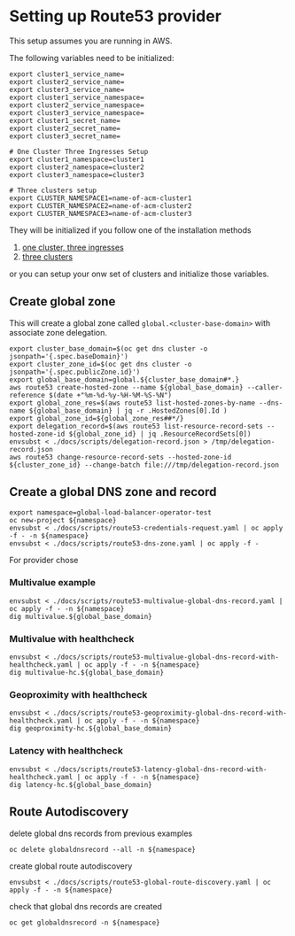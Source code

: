 # Setting up Route53 provider

This setup assumes you are running in AWS.

The following variables need to be initialized:

```shell
export cluster1_service_name=
export cluster2_service_name=
export cluster3_service_name=
export cluster1_service_namespace=
export cluster2_service_namespace=
export cluster3_service_namespace=
export cluster1_secret_name=
export cluster2_secret_name=
export cluster3_secret_name=

# One Cluster Three Ingresses Setup
export cluster1_namespace=cluster1
export cluster2_namespace=cluster2
export cluster3_namespace=cluster3

# Three clusters setup
export CLUSTER_NAMESPACE1=name-of-acm-cluster1
export CLUSTER_NAMESPACE2=name-of-acm-cluster2
export CLUSTER_NAMESPACE3=name-of-acm-cluster3
```

They will be initialized if you follow one of the installation methods

1. [one cluster, three ingresses](./one-cluster-three-ingresses.md)
2. [three clusters](./three-clusters.md)

or you can setup your onw set of clusters and initialize those variables.

## Create global zone

This will create a global zone called `global.<cluster-base-domain>` with associate zone delegation.

```shell
export cluster_base_domain=$(oc get dns cluster -o jsonpath='{.spec.baseDomain}')
export cluster_zone_id=$(oc get dns cluster -o jsonpath='{.spec.publicZone.id}')
export global_base_domain=global.${cluster_base_domain#*.}
aws route53 create-hosted-zone --name ${global_base_domain} --caller-reference $(date +"%m-%d-%y-%H-%M-%S-%N") 
export global_zone_res=$(aws route53 list-hosted-zones-by-name --dns-name ${global_base_domain} | jq -r .HostedZones[0].Id )
export global_zone_id=${global_zone_res##*/}
export delegation_record=$(aws route53 list-resource-record-sets --hosted-zone-id ${global_zone_id} | jq .ResourceRecordSets[0])
envsubst < ./docs/scripts/delegation-record.json > /tmp/delegation-record.json
aws route53 change-resource-record-sets --hosted-zone-id ${cluster_zone_id} --change-batch file:///tmp/delegation-record.json
```

## Create a global DNS zone and record

```shell
export namespace=global-load-balancer-operator-test
oc new-project ${namespace}
envsubst < ./docs/scripts/route53-credentials-request.yaml | oc apply -f - -n ${namespace}
envsubst < ./docs/scripts/route53-dns-zone.yaml | oc apply -f -
```

For provider chose

### Multivalue example

```shell
envsubst < ./docs/scripts/route53-multivalue-global-dns-record.yaml | oc apply -f - -n ${namespace}
dig multivalue.${global_base_domain}
```

### Multivalue with healthcheck

```shell
envsubst < ./docs/scripts/route53-multivalue-global-dns-record-with-healthcheck.yaml | oc apply -f - -n ${namespace}
dig multivalue-hc.${global_base_domain}
```

### Geoproximity with healthcheck

```shell
envsubst < ./docs/scripts/route53-geoproximity-global-dns-record-with-healthcheck.yaml | oc apply -f - -n ${namespace}
dig geoproximity-hc.${global_base_domain}
```

### Latency with healthcheck

```shell
envsubst < ./docs/scripts/route53-latency-global-dns-record-with-healthcheck.yaml | oc apply -f - -n ${namespace}
dig latency-hc.${global_base_domain}
```


## Route Autodiscovery 

delete global dns records from previous examples

```shell
oc delete globaldnsrecord --all -n ${namespace}
```

create global route autodiscovery

```shell
envsubst < ./docs/scripts/route53-global-route-discovery.yaml | oc apply -f - -n ${namespace}
```

check that global dns records are created

```shell
oc get globaldnsrecord -n ${namespace}
```
